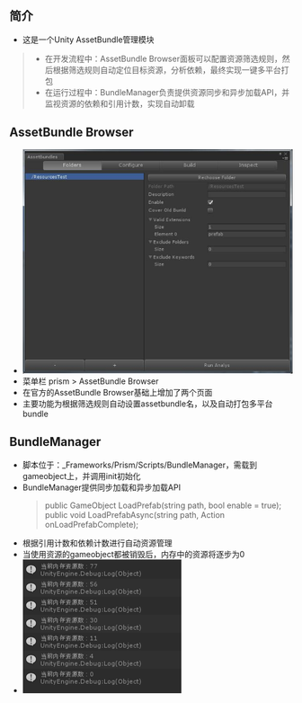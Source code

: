 ## 简介
* 这是一个Unity AssetBundle管理模块

> * 在开发流程中：AssetBundle Browser面板可以配置资源筛选规则，然后根据筛选规则自动定位目标资源，分析依赖，最终实现一键多平台打包
> * 在运行过程中：BundleManager负责提供资源同步和异步加载API，并监视资源的依赖和引用计数，实现自动卸载

## AssetBundle Browser
* ![image](https://github.com/justalittlefat/Prism/blob/master/Images/01.jpg)
* 菜单栏 prism > AssetBundle Browser
* 在官方的AssetBundle Browser基础上增加了两个页面
* 主要功能为根据筛选规则自动设置assetbundle名，以及自动打包多平台bundle

## BundleManager
* 脚本位于：_Frameworks/Prism/Scripts/BundleManager，需载到gameobject上，并调用init初始化
* BundleManager提供同步加载和异步加载API
    > public GameObject LoadPrefab(string path, bool enable = true);  <br/>
    > public void LoadPrefabAsync(string path, Action<GameObject> onLoadPrefabComplete);
* 根据引用计数和依赖计数进行自动资源管理
* 当使用资源的gameobject都被销毁后，内存中的资源将逐步为0
* ![image](https://github.com/justalittlefat/Prism/blob/master/Images/02.jpg)
